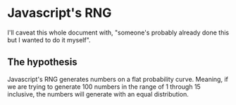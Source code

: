 # Javascript's RNG

I'll caveat this whole document with, "someone's probably already done this but I wanted to do it myself".

## The hypothesis

Javascript's RNG generates numbers on a flat probability curve. Meaning, if we are trying to generate 100 numbers in the range of 1 through 15 inclusive, the numbers will generate with an equal distribution.
